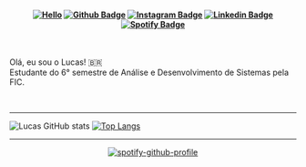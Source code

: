 <h4 align="center">
 
[![Hello](https://github.com/Tarmiel/Tarmiel/blob/master/ezgif.com-resize.gif)](https://tarmiel.github.io/Portfolio/)
[![Github Badge](https://img.shields.io/badge/-Facebook-blue?style=for-the-badge&logo=Facebook&logoColor=white&link=https://github.com/Tarmiel)](https://www.facebook.com/WillisPanelinha/)
[![Instagram Badge](https://img.shields.io/badge/-instagram-red?style=for-the-badge&logo=instagram&logoColor=white&link=https://github.com/Tarmiel)](https://www.instagram.com/lul_cao/)
[![Linkedin Badge](https://img.shields.io/badge/-Linkedin-blue?style=for-the-badge&logo=Linkedin&logoColor=white&link=https://github.com/Tarmiel)](https://www.linkedin.com/in/lulcao/)
[![Spotify Badge](https://img.shields.io/badge/-Spotify-black?style=for-the-badge&logo=Spotify&logoColor=brightgreen&link=https://github.com/Tarmiel)](https://open.spotify.com/user/Heimdallr0?fbclid=IwAR0vLf9kXegU7iZNCy3IJ1S6vb3sJ6CRRXelpW5tDOG5trSUGZ8SK4-Yjfg)
</h4>

<p align="center">
 <br>
 
 Olá, eu sou o Lucas! 🇧🇷
<br>
 Estudante do 6° semestre de Análise e Desenvolvimento de Sistemas pela FIC.
</p>

<br>

<hr>

![Lucas GitHub stats](https://github-readme-stats.vercel.app/api?username=Tarmiel&show_icons=true&theme=tokyonight)
[![Top Langs](https://github-readme-stats.vercel.app/api/top-langs/?username=Tarmiel&layout=compact&theme=tokyonight)](https://github.com/Tarmiel)

<hr>

<p align="center"
 
[![spotify-github-profile](https://spotify-github-profile.vercel.app/api/view?uid=heimdallr0&cover_image=true)](https://spotify-github-profile.vercel.app/api/view?uid=heimdallr0&redirect=true)
</p>

